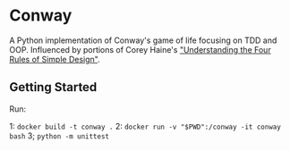 # Conway
A Python implementation of Conway's game of life focusing on TDD and
OOP.  Influenced by portions of Corey Haine's ["Understanding the Four Rules of
Simple Design"](https://leanpub.com/4rulesofsimpledesign).

## Getting Started
Run:

1: ```docker build -t conway .```
2: ```docker run -v "$PWD":/conway -it conway bash```
3; ```python -m unittest```
